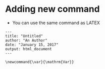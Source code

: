 # Adding new command
* You can use the same command as LATEX

```
---
title: "Untitled"
author: "An Author"
date: "January 15, 2017"
output: html_document
---

\newcommand{\var}{\mathrm{Var}}
```